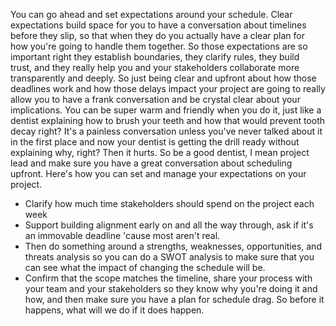 You can go ahead and set expectations around your schedule. Clear expectations build space for you to have a conversation about timelines before they slip, so that when they do you actually have a clear plan for how you're going to handle them together. So those expectations are so important right they establish boundaries, they clarify rules, they build trust, and they really help you and your stakeholders collaborate more transparently and deeply. So just being clear and upfront about how those deadlines work and how those delays impact your project are going to really allow you to have a frank conversation and be crystal clear about your implications. You can be super warm and friendly when you do it, just like a dentist explaining how to brush your teeth and how that would prevent tooth decay right? It's a painless conversation unless you've never talked about it in the first place and now your dentist is getting the drill ready without explaining why, right? Then it hurts. So be a good dentist, I mean project lead and make sure you have a great conversation about scheduling upfront. Here's how you can set and manage your expectations on your project. 

- Clarify how much time stakeholders should spend on the project each week
- Support building alignment early on and all the way through, ask if it's an immovable deadline 'cause most aren't real. 
- Then do something around a strengths, weaknesses, opportunities, and threats analysis so you can do a SWOT analysis to make sure that you can see what the impact of changing the schedule will be. 
- Confirm that the scope matches the timeline, share your process with your team and your stakeholders so they know why you're doing it and how, and then make sure you have a plan for schedule drag. So before it happens, what will we do if it does happen.